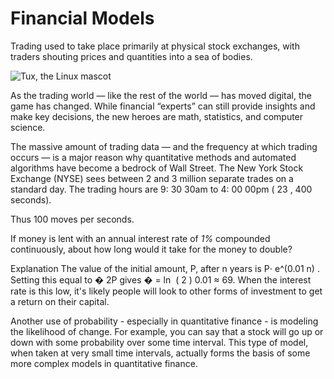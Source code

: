 # Financial Models
Trading used to take place primarily at physical stock exchanges, with traders shouting prices and quantities into a sea of bodies.


![Tux, the Linux mascot](https://ds055uzetaobb.cloudfront.net/uploads/NkpoB370CH-sao_paulo_stock_exchange.jpg?width=800
)

As the trading world — like the rest of the world — has moved digital, the game has changed. While financial “experts” can still provide insights and make key decisions, the new heroes are math, statistics, and computer science.


The massive amount of trading data — and the frequency at which trading occurs — is a major reason why quantitative methods and automated algorithms have become a bedrock of Wall Street. The New York Stock Exchange (NYSE) sees between 2 and 3 million separate trades on a standard day. The trading hours are  9: 30 30am to 4: 00 00pm ( 23 , 400 seconds).

Thus 100 moves per seconds. 


If money is lent with an annual interest rate of *1%* compounded continuously, about how long would it take for the money to double?

Explanation 
The value of the initial amount,  P, after n years is P⋅ e^(0.01 n) . Setting this equal to � 2P gives � = ln ⁡ ( 2 ) 0.01 ≈ 69.
When the interest rate is this low, it's likely people will look to other forms of investment to get a return on their capital.


Another use of probability - especially in quantitative finance - is modeling the likelihood of change. For example, you can say that a stock will go up or down with some probability over some time interval. This type of model, when taken at very small time intervals, actually forms the basis of some more complex models in quantitative finance.


